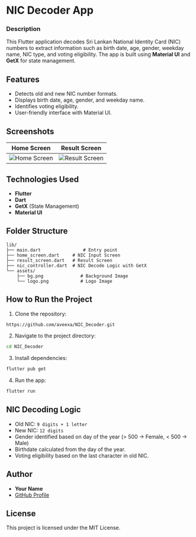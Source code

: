 # NIC Decoder App

### Description
This Flutter application decodes Sri Lankan National Identity Card (NIC) numbers to extract information such as birth date, age, gender, weekday name, NIC type, and voting eligibility. The app is built using **Material UI** and **GetX** for state management.

## Features
- Detects old and new NIC number formats.
- Displays birth date, age, gender, and weekday name.
- Identifies voting eligibility.
- User-friendly interface with Material UI.

## Screenshots
| Home Screen       | Result Screen       |
|----------------|----------------|
| ![Home Screen](assets/home.png) | ![Result Screen](assets/result.png) |

## Technologies Used
- **Flutter**
- **Dart**
- **GetX** (State Management)
- **Material UI**

## Folder Structure
```plaintext
lib/
├── main.dart                # Entry point
├── home_screen.dart     # NIC Input Screen
├── result_screen.dart   # Result Screen
├── nic_controller.dart  # NIC Decode Logic with GetX
└── assets/
    ├── bg.png              # Background Image
    └── logo.png            # Logo Image
```

## How to Run the Project
1. Clone the repository:
```bash
https://github.com/aveexa/NIC_Decoder.git
```
2. Navigate to the project directory:
```bash
cd NIC_Decoder
```
3. Install dependencies:
```bash
flutter pub get
```
4. Run the app:
```bash
flutter run
```

## NIC Decoding Logic
- Old NIC: `9 digits + 1 letter`
- New NIC: `12 digits`
- Gender identified based on day of the year (> 500 → Female, < 500 → Male)
- Birthdate calculated from the day of the year.
- Voting eligibility based on the last character in old NIC.

## Author
- **Your Name**
- [GitHub Profile](https://github.com/aveexa)

## License
This project is licensed under the MIT License.

